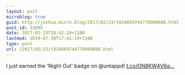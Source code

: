 ```yaml
---
layout: post
microblog: true
guid: http://joshua.micro.blog/2017/02/23/t834669744770969600.html
post_id: 33995
date: 2017-02-23T18:42:29+1100
lastmod: 2019-07-30T17:41:19+1100
type: post
url: /2017/02/23/t834669744770969600.html
---
```

I just earned the 'Night Out' badge on @untappd! [t.co/ON8KW4V6q...](https://t.co/ON8KW4V6qE)
